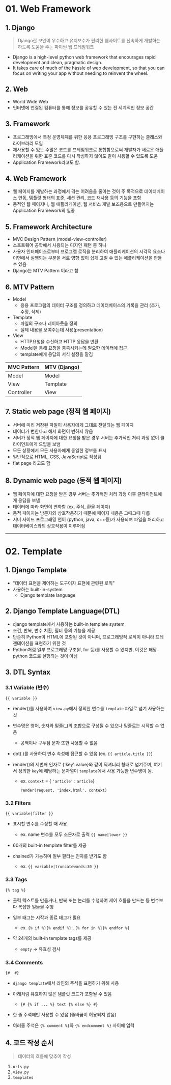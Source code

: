 # 01. Web Framework

## 1. Django

> Django란 보안이 우수하고 유지보수가 편리한 웹사이트를 신속하게 개발하는 하도록 도움을 주는 파이썬 웹 프레임워크

- Django is a high-level python web framework that encourages rapid development and clean, pragmatic design.
- It takes care of much of the hassle of web development, so that you can focus on writing your app without needing to reinvent the wheel.

## 2. Web

- World Wide Web
- 인터넷에 연결된 컴퓨터를 통해 정보를 공유할 수 있는 전 세계적인 정보 공간



## 3. Framework

- 프로그래밍에서 특정 운영체제를 위한 응용 프로그래밍 구조를 구현하는 클래스와 라이브러리 모임 
- 재사용할 수 있는 수많은 코드를 프레임워크로 통합함으로써 개발자가 새로운 애플리케이션을 위한 표준 코드를 다시 작성하지 않아도 같이 사용할 수 있도록 도움
- Application Framework라고도 함.



## 4. Web Framework

- 웹 페이지를 개발하는 과정에서 겪는 어려움을 줄이는 것이 주 목적으로 데이터베이스 연동, 템플릿 형태의 표준, 세션 관리, 코드 재사용 등의 기능을 포함
- 동적인 웹 페이지나, 웹 애플리케이션, 웹 서비스 개발 보조용으로 만들어지는 Application Framework의 일종



## 5. Framework Architecture

- MVC Design Pattern (model-view-controller)
- 소프트웨어 공학에서 사용되는 디자인 패턴 중 하나
- 사용자 인터페이스로부터 프로그램 로직을 분리하여 애플리케이션의 시각적 요소나 이면에서 실행되는 부분을 서로 영향 없이 쉽게 고칠 수 있는 애플리케이션을 만들 수 있음 
- Django는 MTV Pattern 이라고 함



## 6. MTV Pattern

- Model
  - 응용 프로그램의 데이터 구조를 정의하고 데이터베이스의 기록을 관리 (추가, 수정, 삭제)
- Template
  - 파일의 구조나 레이아웃을 정의
  - 실제 내용을 보여주는데 사용(presentation)
- View
  - HTTP요청을 수신하고 HTTP 응답을 반환
  - Model을 통해 요청을 충족시키는데 필요한 데이터에 접근
  - template에게 응답의 서식 설정을 맡김



| MVC Pattern | MTV (Django) |
| ----------- | ------------ |
| Model       | Model        |
| View        | Template     |
| Controller  | View         |



## 7. Static web page (정적 웹 페이지)

- 서버에 미리 저장된 파일이 사용자에게 그대로 전달되는 웹 페이지
- 데이터가 변한다고 해서 화면이 변하지 않음 
- 서버가 정적 웹 페이지에 대한 요청을 받은 경우 서버는 추가적인 처리 과정 없이 클라이언트에게 으압을 보냄
- 모든 상황에서 모든 사용자에게 동일한 정보를 표시
- 일반적으로 HTML, CSS, JavaScript로 작성됨
- flat page 라고도 함



## 8. Dynamic web page (동적 웹 페이지)

- 웹 페이지에 대한 요청을 받은 경우 서버는 추가적인 처리 과정 이후 클라이언트에게 응답을 보냄
- 데이터에 따라 화면이 변화함 (ex. 주식, 환율 페이지)
- 동적 페이지는 방문자와 상호작용하기 때문에 페이지 내용은 그때그때 다름
- 서버 사이드 프로그래밍 언어 (python, java, c++등)가 사용되며 파일을 처리하고 데이터베이스와의 상호작용이 이루어짐



---

# 02. Template

## 1. Django Template

- "데이터 표현을 제어하는 도구이자 표현에 관련된 로직"
- 사용하는 built-in-system
  - Django template language



## 2. Django Template Language(DTL)

- django template에서 사용하는 built-in template system
- 조건, 반복, 변수 치환, 필터 등의 기능을 제공
- 단순히 Python이  HTML에 포함된 것이 아니며, 프로그래밍적 로직이 아니라 프레젠테이션을 표현하기 위한 것
- Python처럼 일부 프로그래밍 구조(if, for 등)를 사용할 수 있지만, 이것은 해당 python 코드로 실행되는 것이 아님 



## 3. DTL Syntax

### 3.1 Variable (변수)

`{{ variable }}`

- render()를 사용하여 `view.py`에서 정의한 변수를 `template` 파일로 넘겨 사용하는 것 
- 변수명은 영어, 숫자와 밑줄(_)의 조합으로 구성될 수 있으나 밑줄로는 시작할 수 없음
  - 공백이나 구두점 문자 또한 사용할 수 없음
- dot(.)를 사용하여 변수 속성에 접근할 수 있음 (ex. `{{ article.title }}`)

- render()의 세번째 인자로 {'key':value}와 같이 딕셔너리 형태로 넘겨주며, 여기서 정의한 `key`에 해당하는 문자열이 `template`에서 사용 가능한 변수명이 됨.

  - ex. `context`  = { `'article'` : `article`}

    `render(request, 'index.html', context)`

### 3.2 Filters

`{{ variable|filter }}`

- 표시할 변수를 수정할 때 사용
  - ex. name 변수를 모두 소문자로 출력
    `{{ name|lower }}`

- 60개의 built-in template filter를 제공
- chained가 가능하며 일부 필터는 인자를 받기도 함
  - ex. `{{ variable|truncatewords:30 }}`

### 3.3 Tags

`{% tag %}`

- 출력 텍스트를 만들거나, 반복 또는 논리를 수행하여 제어 흐름을 만드는 등 변수보다 복잡한 일들을 수행
- 일부 태그는 시작과 종료 태그가 필요 
  - ex. `{% if %}{% endif %}`  ,  `{% for in %}{% endfor %}`

- 약 24개의 built-in template tags를 제공
  - `empty` -> 유효성 검사



### 3.4 Comments

`{#  #}`

- `django template`에서 라인의 주석을 표현하기 위해 사용
- 아래처럼 유효하지 않은 템플릿 코드가 포함될 수 있음
  - `{# {% if ... %} text {% else %} #}`

- 한 줄 주석에만 사용할 수 있음 (줄바꿈이 허용되지 않음)
- 여러줄 주석은 `{% comment %}`와 `{% endcomment %}` 사이에 입력

#### 

## 4. 코드 작성 순서

> 데이터의 흐름에 맞추어 작성

1. `urls.py`
2. `view.py`
3. `templates`



